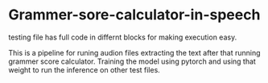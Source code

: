 # Grammer-sore-calculator-in-speech



testing file has full code in differnt blocks for making execution easy.

This is a pipeline for runing audion files extracting the text after that running grammer score calculator. Training the model using pytorch and using that weight to run the inference on other test files.
